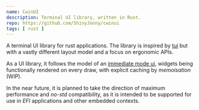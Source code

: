 ```yaml
---
name: CwinUI
description: Terminal UI library, written in Rust.
repo: https://github.com/ShinyJonny/cwinui
tags: [ rust ]
---
```


A terminal UI library for rust applications. The library is inspired by
[tui](https://github.com/fdehau/tui-rs) but with a vastly different layout model
and a focus on ergonomic APIs.

As a UI library, it follows the model of an [immediate mode
ui](https://en.wikipedia.org/wiki/Immediate_mode_GUI), widgets being
functionally rendered on every draw, with explicit caching by *memoisation*
(WIP).

In the near future, it is planned to take the direction of maximum performance
and *no-std* compatibility, as it is intended to be supported for use in *EFI*
applications and other embedded contexts.
